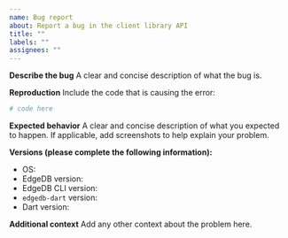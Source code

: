 ```yaml
---
name: Bug report
about: Report a bug in the client library API
title: ""
labels: ""
assignees: ""
---
```


**Describe the bug**
A clear and concise description of what the bug is.

**Reproduction**
Include the code that is causing the error:

```python
# code here
```

**Expected behavior**
A clear and concise description of what you expected to happen. If applicable, add screenshots to help explain your problem.

**Versions (please complete the following information):**

<!--
For EdgeDB version: Run `edgedb` from your project directory copying the first line of output or query `select sys::get_version_as_str();`
For EdgeDB CLI version: Run `edgedb --version` from anywhere
For `edgedb-python` version: Run `pip freeze` from your project directory and look for `edgedb`.
For Python version: Run `python --version`
-->

- OS:
- EdgeDB version:
- EdgeDB CLI version:
- `edgedb-dart` version:
- Dart version:

**Additional context**
Add any other context about the problem here.
